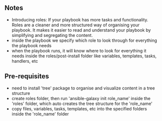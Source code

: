 ## Notes
- Introducing roles: If your playbook has more tasks and functionality. Roles are a cleaner and more structured way of organising your playbook. It makes it
                     easier to read and understand your playbook by simplifying and segregating the content.
- inside the playbook we specify which role to look through for everything the playbook needs
- when the playbook runs, it will know where to look for everything it needs inside the roles/post-install folder like variables, templates, tasks, handlers, etc    


## Pre-requisites
- need to install 'tree' package to organise and visualize content in a tree structure
- create roles folder, then run 'ansible-galaxy init role_name' inside the 'roles' folder, which auto creates the tree structure for the 'role_name'
- copy files, variables, tasks, templates, etc into the specified folders inside the 'role_name' folder
